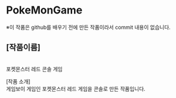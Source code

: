 # PokeMonGame

※이 작품은 github를 배우기 전에 만든 작품이라서 commit 내용이 없습니다.

<h2>[작품이름]</h2><br>
포켓몬스터 레드 콘솔 게임

[작품 소개]<br>
게임보이 게임인 포켓몬스터 레드 게임을 콘솔로 만든 작품입니다.



